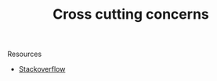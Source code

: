 ﻿---
backlinks:
- title: 'Decomposition '
  url: /sense/computing/decomposition.html
title: Cross cutting concerns
---
Resources 

- [Stackoverflow](https://stackoverflow.com/questions/23700540/cross-cutting-concern-example)